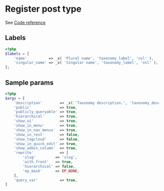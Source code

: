 # Register post type

See [Code reference](https://developer.wordpress.org/reference/functions/register_taxonomy/)


## Labels
```php
<?php
$labels = [
    'name'          => _x( 'Plural name', 'taxonomy_label', 'nsl' ),
    'singular_name' => _x( 'Singular name', 'taxonomy_label', 'nsl' ),
];
```


## Sample params
```php
<?php
$args = [
    'description'        => _x( 'Taxonomy description.', 'taxonomy_description', 'npbc' ),
    'public'             => true,
    'publicly_queryable' => true,
    'hierarchical'       => true,
    'show_ui'            => true,
    'show_in_menu'       => true,
    'show_in_nav_menus'  => true,
    'show_in_rest'       => false,
    'show_tagcloud'      => false,
    'show_in_quick_edit' => true,
    'show_admin_column'  => true,
    'rewrite'            => [
        'slug'         => 'slug',
        'with_front'   => true,
        'hierarchical' => false,
        'ep_mask'      => EP_NONE,
    ],
    'query_var'          => true,
]
```